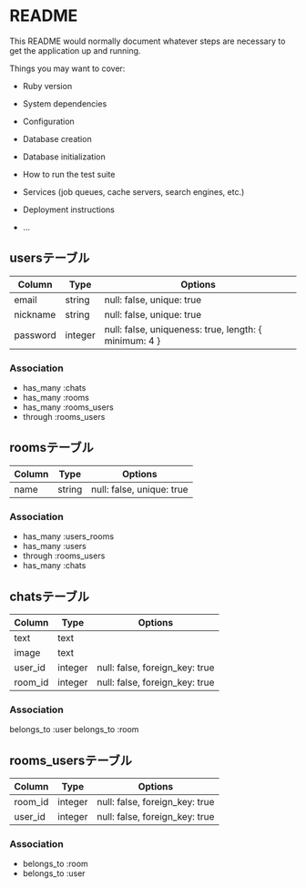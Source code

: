# README

This README would normally document whatever steps are necessary to get the
application up and running.

Things you may want to cover:

* Ruby version

* System dependencies

* Configuration

* Database creation

* Database initialization

* How to run the test suite

* Services (job queues, cache servers, search engines, etc.)

* Deployment instructions

* ...


## usersテーブル

|Column|Type|Options|
|------|----|-------|
|email|string|null: false, unique: true|
|nickname|string|null: false, unique: true|
|password|integer|null: false, uniqueness: true, length: { minimum: 4 }|

### Association
- has_many :chats
- has_many :rooms
- has_many :rooms_users
- through :rooms_users


## roomsテーブル

|Column|Type|Options|
|------|----|-------|
|name|string|null: false, unique: true|

### Association
- has_many :users_rooms
- has_many :users
- through :rooms_users
- has_many :chats


## chatsテーブル

|Column|Type|Options|
|------|----|-------|
|text|text||
|image|text||
|user_id|integer|null: false, foreign_key: true|
|room_id|integer|null: false, foreign_key: true|

### Association
belongs_to :user
belongs_to :room


## rooms_usersテーブル

|Column|Type|Options|
|------|----|-------|
|room_id|integer|null: false, foreign_key: true|
|user_id|integer|null: false, foreign_key: true|

### Association
- belongs_to :room
- belongs_to :user
